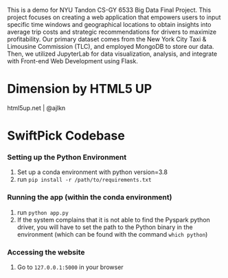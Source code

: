 This is a demo for NYU Tandon CS-GY 6533 Big Data Final Project.
This project focuses on creating a web application that empowers users to input specific time windows and geographical locations to obtain insights into average trip costs and strategic recommendations for drivers to maximize profitability. Our primary dataset comes from the New York City Taxi & Limousine Commission (TLC), and employed MongoDB to store our data. Then, we utilized JupyterLab for data visualization, analysis, and integrate with Front-end Web Development using Flask.

# Dimension by HTML5 UP
html5up.net | @ajlkn

# SwiftPick Codebase

### Setting up the Python Environment

1. Set up a conda environment with python version=3.8
2. run  `pip install -r /path/to/requirements.txt`

### Running the app (within the conda environment)
1. run  `python app.py`
2. If the system complains that it is not able to find the Pyspark python driver, you will have to set the path to the Python binary in the environment (which can be found with the command `which python`)


### Accessing the website
1. Go to `127.0.0.1:5000` in your browser
